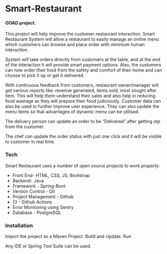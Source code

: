 # Smart-Restaurant

#### OOAD project.

This project will help improve the customer-restaurant interaction.
Smart Restaurant System will allow a restaurant to easily manage an online menu which customers can browse and place order with minimum human interaction.

System will take orders directly from customers at the table, and at the end of the interaction it will provide smart payment options. Also, the customers can now order their food from the safety and comfort of their home and can choose to pick it up or get it delivered. 

With continuous feedback from customers, restaurant owner/manager will get various reports like: revenue generated, items sold, most sought after item. This will help them understand their sales and also help in reducing food wastage as they will prepare their food judiciously. Customer data can also be used to further improve user experience. They can also update the menu items so that advantages of dynamic menu can be utilised.

The delivery person can update an order to be “Delivered” after getting otp from the customer.

The chef can update the order status with just one click and it will be visible to customer in real time.

### Tech

Smart Restaurant uses a number of open source projects to work properly:

* Front End- HTML, CSS, JS, Bootstrap
* Backend- Java
* Framework - Spring-Boot
* Version Control - Git
* Project Management - Github
* CI - Github Actions
* Error Monitoring using Sentry
* Database - PostgreSQL

### Installation

Import the project as a Maven Project.
Build and Update.
Run.

Any IDE or Spring Tool Suite can be used.
